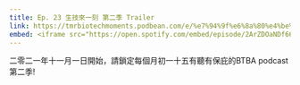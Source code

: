 ```yaml
---
title: Ep. 23 生技來一刻 第二季 Trailer
link: https://tmrbiotechmoments.podbean.com/e/%e7%94%9f%e6%8a%80%e4%be%86%e4%b8%80%e5%88%bb-%e7%ac%ac%e4%ba%8c%e5%ad%a3-trailer/
embed: <iframe src="https://open.spotify.com/embed/episode/2ArZDOaNDf66rnzkC5FXLK" width="100%" height="232" frameborder="0" allowtransparency="true" allow="encrypted-media"></iframe>
---
```


二零二一年十一月一日開始，請鎖定每個月初一十五有聽有保庇的BTBA podcast 第二季!
